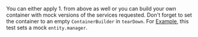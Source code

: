 You can either apply 1\. from above as well or you can build your own container with mock versions of the services requested. Don't forget to set the container to an empty `ContainerBuilder` in `tearDown`. For [Example](https://api.drupal.org/api/drupal/core!tests!Drupal!Tests!Core!Session!UserSessionTest.php/8), this test sets a mock `entity.manager`.
